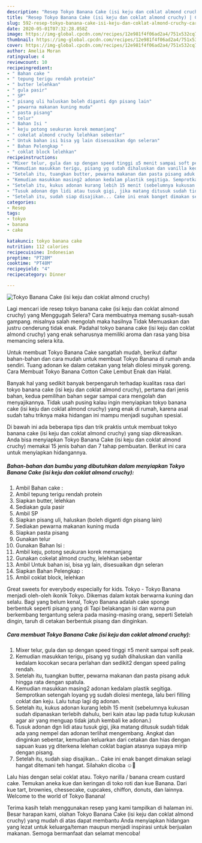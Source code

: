 ```yaml
---
description: "Resep Tokyo Banana Cake (isi keju dan coklat almond cruchy) | Cara Membuat Tokyo Banana Cake (isi keju dan coklat almond cruchy) Yang Sempurna"
title: "Resep Tokyo Banana Cake (isi keju dan coklat almond cruchy) | Cara Membuat Tokyo Banana Cake (isi keju dan coklat almond cruchy) Yang Sempurna"
slug: 592-resep-tokyo-banana-cake-isi-keju-dan-coklat-almond-cruchy-cara-membuat-tokyo-banana-cake-isi-keju-dan-coklat-almond-cruchy-yang-sempurna
date: 2020-05-01T07:32:28.058Z
image: https://img-global.cpcdn.com/recipes/12e981f4f06ad2a4/751x532cq70/tokyo-banana-cake-isi-keju-dan-coklat-almond-cruchy-foto-resep-utama.jpg
thumbnail: https://img-global.cpcdn.com/recipes/12e981f4f06ad2a4/751x532cq70/tokyo-banana-cake-isi-keju-dan-coklat-almond-cruchy-foto-resep-utama.jpg
cover: https://img-global.cpcdn.com/recipes/12e981f4f06ad2a4/751x532cq70/tokyo-banana-cake-isi-keju-dan-coklat-almond-cruchy-foto-resep-utama.jpg
author: Amelia Moran
ratingvalue: 4
reviewcount: 10
recipeingredient:
- " Bahan cake "
- " tepung terigu rendah protein"
- " butter lelehkan"
- " gula pasir"
- " SP"
- " pisang uli haluskan boleh diganti dgn pisang lain"
- " pewarna makanan kuning muda"
- " pasta pisang"
- " telur"
- " Bahan Isi "
- " keju potong seukuran korek memanjang"
- " cokelat almond cruchy lelehkan sebentar"
- " Untuk bahan isi bisa yg lain disesuaikan dgn seleran"
- " Bahan Pelengkap "
- " coklat block lelehkan"
recipeinstructions:
- "Mixer telur, gula dan sp dengan speed tinggi ±5 menit sampai soft peak."
- "Kemudian masukkan terigu, pisang yg sudah dihaluskan dan vanilla kedalam kocokan secara perlahan dan sedikit2 dengan speed paling rendah."
- "Setelah itu, tuangkan butter, pewarna makanan dan pasta pisang aduk hingga rata dengan spatula."
- "Kemudian masukkan masing2 adonan kedalam plastik segitiga. Semprotkan setengah loyang yg sudah diolesi mentega, lalu beri filling coklat dan keju. Lalu tutup lagi dg adonan."
- "Setelah itu, kukus adonan kurang lebih 15 menit (sebelumnya kukusan sudah dipanaskan terlebih dahulu, beri kain atau lap pada tutup kukusan agar air yang menguap tidak jatuh kembali ke adonan.)"
- "Tusuk adonan dgn lidi atau tusuk gigi, jika matang ditusuk sudah tidak ada yang nempel dan adonan terlihat mengembang. Angkat dan dinginkan sebentar, kemudian keluarkan dari cetakan dan hias dengan sapuan kuas yg diterkena lelehan coklat bagian atasnya supaya mirip dengan pisang."
- "Setelah itu, sudah siap disajikan... Cake ini enak banget dimakan selagi hangat ditemani teh hangat. Silahakn dicoba ☺️🥰"
categories:
- Resep
tags:
- tokyo
- banana
- cake

katakunci: tokyo banana cake 
nutrition: 112 calories
recipecuisine: Indonesian
preptime: "PT28M"
cooktime: "PT48M"
recipeyield: "4"
recipecategory: Dinner

---
```



![Tokyo Banana Cake (isi keju dan coklat almond cruchy)](https://img-global.cpcdn.com/recipes/12e981f4f06ad2a4/751x532cq70/tokyo-banana-cake-isi-keju-dan-coklat-almond-cruchy-foto-resep-utama.jpg)

Lagi mencari ide resep tokyo banana cake (isi keju dan coklat almond cruchy) yang Menggugah Selera? Cara membuatnya memang susah-susah gampang. misalnya salah mengolah maka hasilnya Tidak Memuaskan dan justru cenderung tidak enak. Padahal tokyo banana cake (isi keju dan coklat almond cruchy) yang enak seharusnya memiliki aroma dan rasa yang bisa memancing selera kita.

Untuk membuat Tokyo Banana Cake sangatlah mudah, berikut daftar bahan-bahan dan cara mudah untuk membuat Tokyo Banana di rumah anda sendiri. Tuang adonan ke dalam cetakan yang telah diolesi minyak goreng. Cara Membuat Tokyo Banana Cotton Cake Lembut Enak dan Halal.

Banyak hal yang sedikit banyak berpengaruh terhadap kualitas rasa dari tokyo banana cake (isi keju dan coklat almond cruchy), pertama dari jenis bahan, kedua pemilihan bahan segar sampai cara mengolah dan menyajikannya. Tidak usah pusing kalau ingin menyiapkan tokyo banana cake (isi keju dan coklat almond cruchy) yang enak di rumah, karena asal sudah tahu triknya maka hidangan ini mampu menjadi suguhan spesial.


Di bawah ini ada beberapa tips dan trik praktis untuk membuat tokyo banana cake (isi keju dan coklat almond cruchy) yang siap dikreasikan. Anda bisa menyiapkan Tokyo Banana Cake (isi keju dan coklat almond cruchy) memakai 15 jenis bahan dan 7 tahap pembuatan. Berikut ini cara untuk menyiapkan hidangannya.

<!--inarticleads1-->

##### Bahan-bahan dan bumbu yang dibutuhkan dalam menyiapkan Tokyo Banana Cake (isi keju dan coklat almond cruchy):

1. Ambil  Bahan cake :
1. Ambil  tepung terigu rendah protein
1. Siapkan  butter, lelehkan
1. Sediakan  gula pasir
1. Ambil  SP
1. Siapkan  pisang uli, haluskan (boleh diganti dgn pisang lain)
1. Sediakan  pewarna makanan kuning muda
1. Siapkan  pasta pisang
1. Gunakan  telur
1. Gunakan  Bahan Isi :
1. Ambil  keju, potong seukuran korek memanjang
1. Gunakan  cokelat almond cruchy, lelehkan sebentar
1. Ambil  Untuk bahan isi, bisa yg lain, disesuaikan dgn seleran
1. Siapkan  Bahan Pelengkap :
1. Ambil  coklat block, lelehkan


Great sweets for everybody especially for kids. Tokyo - Tokyo Banana menjadi oleh-oleh ikonik Tokyo. Dikemas dalam kotak berwarna kuning dan selalu. Bagi yang belum kenal, Tokyo Banana adalah cake sponge berbentuk seperti pisang yang di Tapi belakangan isi dan warna pun berkembang tergantung selera pada masing-masing orang, seperti Setelah dingin, taruh di cetakan berbentuk pisang dan dinginkan. 

<!--inarticleads2-->

##### Cara membuat Tokyo Banana Cake (isi keju dan coklat almond cruchy):

1. Mixer telur, gula dan sp dengan speed tinggi ±5 menit sampai soft peak.
1. Kemudian masukkan terigu, pisang yg sudah dihaluskan dan vanilla kedalam kocokan secara perlahan dan sedikit2 dengan speed paling rendah.
1. Setelah itu, tuangkan butter, pewarna makanan dan pasta pisang aduk hingga rata dengan spatula.
1. Kemudian masukkan masing2 adonan kedalam plastik segitiga. Semprotkan setengah loyang yg sudah diolesi mentega, lalu beri filling coklat dan keju. Lalu tutup lagi dg adonan.
1. Setelah itu, kukus adonan kurang lebih 15 menit (sebelumnya kukusan sudah dipanaskan terlebih dahulu, beri kain atau lap pada tutup kukusan agar air yang menguap tidak jatuh kembali ke adonan.)
1. Tusuk adonan dgn lidi atau tusuk gigi, jika matang ditusuk sudah tidak ada yang nempel dan adonan terlihat mengembang. Angkat dan dinginkan sebentar, kemudian keluarkan dari cetakan dan hias dengan sapuan kuas yg diterkena lelehan coklat bagian atasnya supaya mirip dengan pisang.
1. Setelah itu, sudah siap disajikan... Cake ini enak banget dimakan selagi hangat ditemani teh hangat. Silahakn dicoba ☺️🥰


Lalu hias dengan selai coklat atau. Tokyo narilla / banana cream custard cake. Temukan aneka kue dan keringan di toko roti dan kue Banana. Dari kue tart, brownies, chessecake, cupcakes, chiffon, donuts, dan lainnya. Welcome to the world of Tokyo Banana! 

Terima kasih telah menggunakan resep yang kami tampilkan di halaman ini. Besar harapan kami, olahan Tokyo Banana Cake (isi keju dan coklat almond cruchy) yang mudah di atas dapat membantu Anda menyiapkan hidangan yang lezat untuk keluarga/teman maupun menjadi inspirasi untuk berjualan makanan. Semoga bermanfaat dan selamat mencoba!
